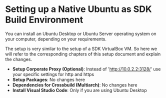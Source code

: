 
# Setting up a Native Ubuntu as SDK Build Environment

You can install an Ubuntu Desktop or Ubuntu Server operating system on your computer, depending on your requirements.

The setup is very similar to the setup of a SDK VirtualBox VM. So here we will refer to the corresponding chapters of this setup document and explain the changes.

* __Setup Corporate Proxy (Optional)__: Instead of 'http://10.0.2.2:3128/' use your specific settings for http and https
* __Setup Packages__: No changes here
* __Dependencies for Crossbuild (Multiarch)__: No changes here
* __Install Visual Studio Code__: Only if you are using Ubuntu Desktop

